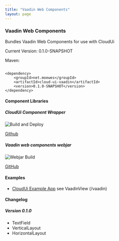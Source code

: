 ```yaml
---
title: "Vaadin Web Components"
layout: page
---
```


### Vaadin Web Components

Bundles Vaadin Web Components for use with CloudUi

Current Version: 0.1.0-SNAPSHOT

Maven:
~~~~

<dependency>
    <groupId>net.moewes</groupId>
    <artifactId>cloud-ui-vaadin</artifactId>
    <version>0.1.0-SNAPSHOT</version>
</dependency>
~~~~

#### Component Libraries

##### CloudUi Component Wrapper

![Build and Deploy](https://github.com/moewes/cloud-ui-vaadin/workflows/Build%20and%20Deploy/badge.svg)

[Github](https://github.com/moewes/cloud-ui-vaadin) 

##### Vaadin web components webjar

![Webjar Build](https://github.com/moewes/vaadin-webjar/workflows/Webjar%20Build/badge.svg)

[GitHub](https://github.com/moewes/vaadin-webjar) 

#### Examples
* [CloudUi Example App](https://github.com/moewes/cloud-ui-example) see VaadinView (/vaadin)

#### Changelog

##### Version 0.1.0

* TextField
* VerticalLayout
* HorizontalLayout

